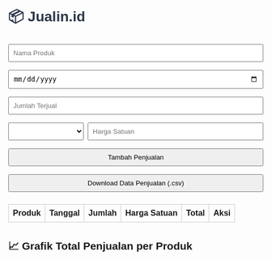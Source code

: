 
<!DOCTYPE html>
<html lang="id">
<head>
  <meta charset="UTF-8">
  <meta name="viewport" content="width=device-width, initial-scale=1.0">
  <title>Jualin.id</title>
  <script src="https://cdn.jsdelivr.net/npm/chart.js"></script>
  <style>
    body {
      font-family: Arial, sans-serif;
      margin: 2rem;
    }
    h1 {
      color: #2d3748;
    }
    table {
      width: 100%;
      border-collapse: collapse;
      margin-top: 1rem;
    }
    th, td {
      padding: 0.5rem;
      border: 1px solid #ccc;
      text-align: left;
    }
    input, select, button {
      margin: 0.5rem 0;
      padding: 0.5rem;
      width: 100%;
    }
    .form-group {
      margin-bottom: 1rem;
    }
    #chartContainer {
      margin-top: 2rem;
    }
    .delete-btn {
      color: red;
      cursor: pointer;
    }
  </style>
</head>
<body>
  <h1>📦 Jualin.id</h1>
  <div class="form-group">
    <input type="text" id="productName" placeholder="Nama Produk">
    <input type="date" id="saleDate">
    <input type="number" id="quantity" placeholder="Jumlah Terjual">
    <div style="display: flex; gap: 0.5rem;">
      <select id="currency" style="width: 30%;"></select>
      <input type="number" id="unitPrice" placeholder="Harga Satuan" style="width: 70%;">
    </div>
    <button onclick="addSale()">Tambah Penjualan</button>
    <button onclick="downloadCSV()">Download Data Penjualan (.csv)</button>
  </div>

  <table id="salesTable">
    <thead>
      <tr>
        <th>Produk</th>
        <th>Tanggal</th>
        <th>Jumlah</th>
        <th>Harga Satuan</th>
        <th>Total</th>
        <th>Aksi</th>
      </tr>
    </thead>
    <tbody></tbody>
  </table>

  <div id="chartContainer">
    <h2>📈 Grafik Total Penjualan per Produk</h2>
    <canvas id="salesChart" width="400" height="200"></canvas>
  </div>

  <script>
    let chart;
    const productSalesData = {};
    const currencies = [
      "Rp", "$", "€", "£", "¥", "₹", "₽", "₩", "฿", "₫", "₪", "₱", "₴", "₦", "₲",
      "₡", "₵", "₭", "₮", "₼", "₸", "₺", "₨"
    ];

    window.onload = function () {
      const currencySelect = document.getElementById('currency');
      currencies.forEach(code => {
        const option = document.createElement("option");
        option.value = code;
        option.textContent = code;
        currencySelect.appendChild(option);
      });
      document.getElementById('saleDate').valueAsDate = new Date();
    };

    function updateChart() {
      const labels = Object.keys(productSalesData);
      const totals = labels.map(label => productSalesData[label]);
      if (chart) chart.destroy();
      const ctx = document.getElementById('salesChart').getContext('2d');
      chart = new Chart(ctx, {
        type: 'bar',
        data: {
          labels: labels,
          datasets: [{
            label: 'Total Penjualan per Produk',
            data: totals,
            backgroundColor: '#38a169'
          }]
        },
        options: {
          responsive: true,
          scales: {
            y: {
              beginAtZero: true,
              ticks: {
                callback: value => value.toLocaleString('id-ID')
              }
            }
          }
        }
      });
    }

    function addSale() {
      const name = document.getElementById('productName').value;
      const date = document.getElementById('saleDate').value;
      const quantity = parseInt(document.getElementById('quantity').value);
      const price = parseInt(document.getElementById('unitPrice').value);
      const currency = document.getElementById('currency').value;

      if (!name || !date || isNaN(quantity) || isNaN(price)) {
        alert("Semua kolom harus diisi dengan benar.");
        return;
      }

      const total = quantity * price;
      const table = document.getElementById('salesTable').getElementsByTagName('tbody')[0];
      const row = table.insertRow();
      row.insertCell(0).innerText = name;
      row.insertCell(1).innerText = new Date(date).toLocaleDateString('id-ID');
      row.insertCell(2).innerText = quantity;
      row.insertCell(3).innerText = `${currency}${price.toLocaleString('id-ID')}`;
      row.insertCell(4).innerText = `${currency}${total.toLocaleString('id-ID')}`;
      const aksiCell = row.insertCell(5);
      aksiCell.innerHTML = '<span class="delete-btn" onclick="deleteRow(this)">Hapus</span>';

      productSalesData[name] = (productSalesData[name] || 0) + total;
      updateChart();

      document.getElementById('productName').value = "";
      document.getElementById('saleDate').valueAsDate = new Date();
      document.getElementById('quantity').value = "";
      document.getElementById('unitPrice').value = "";
    }

    function deleteRow(el) {
      const row = el.parentNode.parentNode;
      const name = row.cells[0].innerText;
      const totalText = row.cells[4].innerText;
      const total = parseInt(totalText.replace(/[^0-9]/g, ''));
      if (productSalesData[name]) {
        productSalesData[name] -= total;
        if (productSalesData[name] <= 0) delete productSalesData[name];
      }
      row.remove();
      updateChart();
    }

    function downloadCSV() {
      const rows = document.querySelectorAll("#salesTable tr");
      let csvContent = "data:text/csv;charset=utf-8,";
      rows.forEach(row => {
        const cols = row.querySelectorAll("td, th");
        const rowData = Array.from(cols).map(col => col.innerText);
        csvContent += rowData.join(",") + "\n";
      });
      const encodedUri = encodeURI(csvContent);
      const link = document.createElement("a");
      link.setAttribute("href", encodedUri);
      link.setAttribute("download", "data_penjualan_fibrase.csv");
      document.body.appendChild(link);
      link.click();
      document.body.removeChild(link);
    }
  </script>
</body>
</html>
